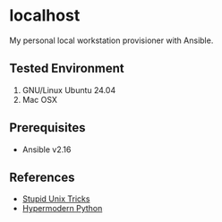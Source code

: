 # localhost

My personal local workstation provisioner with Ansible.

## Tested Environment

1. GNU/Linux Ubuntu 24.04
2. Mac OSX

## Prerequisites

* Ansible v2.16

## References

* [Stupid Unix Tricks](https://sneak.berlin/20191011/stupid-unix-tricks/)
* [Hypermodern Python](https://cjolowicz.github.io/posts/hypermodern-python-01-setup/)